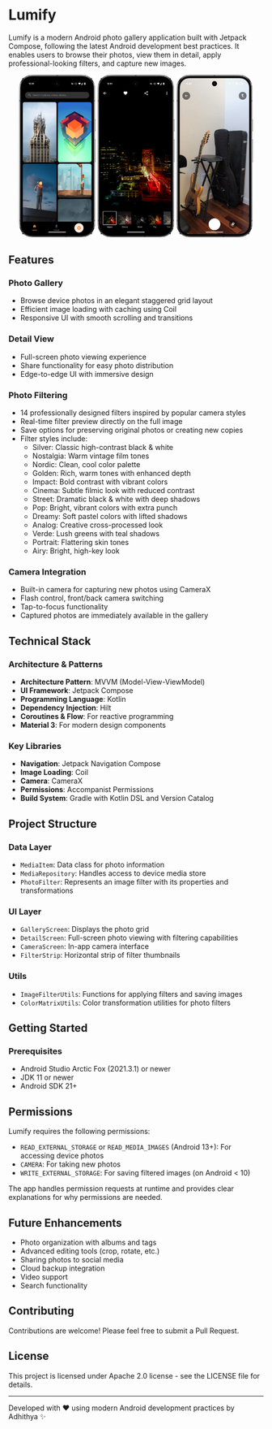 # Lumify

Lumify is a modern Android photo gallery application built with Jetpack Compose, following the latest Android development best practices. It enables users to browse their photos, view them in detail, apply professional-looking filters, and capture new images.

<p align="center">
  <img src="/screenshots/homescreen.png" width="30%" />
  <img src="/screenshots/editscreen.png" width="30%" /> 
  <img src="/screenshots/camerascreen.png" width="30%" />
</p>

## Features

### Photo Gallery
- Browse device photos in an elegant staggered grid layout
- Efficient image loading with caching using Coil
- Responsive UI with smooth scrolling and transitions

### Detail View
- Full-screen photo viewing experience
- Share functionality for easy photo distribution
- Edge-to-edge UI with immersive design

### Photo Filtering
- 14 professionally designed filters inspired by popular camera styles
- Real-time filter preview directly on the full image
- Save options for preserving original photos or creating new copies
- Filter styles include:
    - Silver: Classic high-contrast black & white
    - Nostalgia: Warm vintage film tones
    - Nordic: Clean, cool color palette
    - Golden: Rich, warm tones with enhanced depth
    - Impact: Bold contrast with vibrant colors
    - Cinema: Subtle filmic look with reduced contrast
    - Street: Dramatic black & white with deep shadows
    - Pop: Bright, vibrant colors with extra punch
    - Dreamy: Soft pastel colors with lifted shadows
    - Analog: Creative cross-processed look
    - Verde: Lush greens with teal shadows
    - Portrait: Flattering skin tones
    - Airy: Bright, high-key look

### Camera Integration
- Built-in camera for capturing new photos using CameraX
- Flash control, front/back camera switching
- Tap-to-focus functionality
- Captured photos are immediately available in the gallery

## Technical Stack

### Architecture & Patterns
- **Architecture Pattern**: MVVM (Model-View-ViewModel)
- **UI Framework**: Jetpack Compose
- **Programming Language**: Kotlin
- **Dependency Injection**: Hilt
- **Coroutines & Flow**: For reactive programming
- **Material 3**: For modern design components

### Key Libraries
- **Navigation**: Jetpack Navigation Compose
- **Image Loading**: Coil
- **Camera**: CameraX
- **Permissions**: Accompanist Permissions
- **Build System**: Gradle with Kotlin DSL and Version Catalog

## Project Structure

### Data Layer
- `MediaItem`: Data class for photo information
- `MediaRepository`: Handles access to device media store
- `PhotoFilter`: Represents an image filter with its properties and transformations

### UI Layer
- `GalleryScreen`: Displays the photo grid
- `DetailScreen`: Full-screen photo viewing with filtering capabilities
- `CameraScreen`: In-app camera interface
- `FilterStrip`: Horizontal strip of filter thumbnails

### Utils
- `ImageFilterUtils`: Functions for applying filters and saving images
- `ColorMatrixUtils`: Color transformation utilities for photo filters

## Getting Started

### Prerequisites
- Android Studio Arctic Fox (2021.3.1) or newer
- JDK 11 or newer
- Android SDK 21+

## Permissions
Lumify requires the following permissions:
- `READ_EXTERNAL_STORAGE` or `READ_MEDIA_IMAGES` (Android 13+): For accessing device photos
- `CAMERA`: For taking new photos
- `WRITE_EXTERNAL_STORAGE`: For saving filtered images (on Android < 10)

The app handles permission requests at runtime and provides clear explanations for why permissions are needed.

## Future Enhancements
- Photo organization with albums and tags
- Advanced editing tools (crop, rotate, etc.)
- Sharing photos to social media
- Cloud backup integration
- Video support
- Search functionality

## Contributing
Contributions are welcome! Please feel free to submit a Pull Request.

## License
This project is licensed under Apache 2.0 license - see the LICENSE file for details.

---

Developed with ❤️ using modern Android development practices by Adhithya ✨
